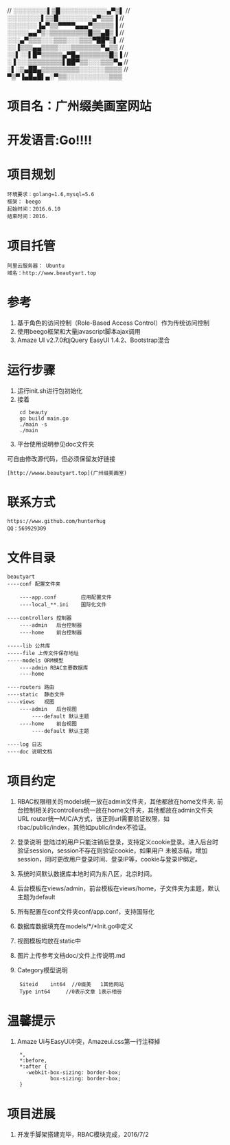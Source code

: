 // ░░░░░░░░▌▒█░░░░░░░░░░░▄▀▒▌
// ░░░░░░░░▌▒▒█░░░░░░░░▄▀▒▒▒▐
// ░░░░░░░▐▄▀▒▒▀▀▀▀▄▄▄▀▒▒▒▒▒▐
// ░░░░░▄▄▀▒░▒▒▒▒▒▒▒▒▒█▒▒▄█▒▐
// ░░░▄▀▒▒▒░░░▒▒▒░░░▒▒▒▀██▀▒▌
// ░░▐▒▒▒▄▄▒▒▒▒░░░▒▒▒▒▒▒▒▀▄▒▒
// ░░▌░░▌█▀▒▒▒▒▒▄▀█▄▒▒▒▒▒▒▒█▒▐
// ░▐░░░▒▒▒▒▒▒▒▒▌██▀▒▒░░░▒▒▒▀▄
// ░▌░▒▄██▄▒▒▒▒▒▒▒▒▒░░░░░░▒▒▒▒
// ▀▒▀▐▄█▄█▌▄░▀▒▒░░░░░░░░░░▒▒▒

# 项目名：广州缀美画室网站
# 开发语言:Go!!!!

# 项目规划
	环境要求：golang=1.6,mysql=5.6
	框架：	beego
	起始时间：2016.6.10
	结束时间：2016.

# 项目托管
	阿里云服务器： Ubuntu
	域名：http://www.beautyart.top

# 参考
1. 基于角色的访问控制（Role-Based Access Control）作为传统访问控制
2. 使用beego框架和大量javascript脚本ajax调用
3. Amaze UI v2.7.0和jQuery EasyUI 1.4.2、Bootstrap混合

# 运行步骤

1. 运行init.sh进行包初始化
2. 接着

```
	cd beauty
	go build main.go
	./main -s
	./main
```

3. 平台使用说明参见doc文件夹

可自由修改源代码，但必须保留友好链接

	[http://wwww.beautyart.top](广州缀美画室)

# 联系方式
	https://www.github.com/hunterhug 
	QQ：569929309


# 文件目录

```
beautyart
----conf 配置文件夹

	----app.conf 		应用配置文件
	----local_**.ini 	国际化文件

----controllers 控制器
	----admin	后台控制器	
	----home 	前台控制器

-----lib 公共库
-----file 上传文件保存地址
-----models ORM模型
	----admin RBAC主要数据库
	----home 

----routers 路由
----static  静态文件
----views	视图
	----admin 	后台视图
		----default 默认主题
	----home 	前台视图
		----default 默认主题

----log 日志
----doc 说明文档
```

# 项目约定
1. RBAC权限相关的models统一放在admin文件夹，其他都放在home文件夹.
	前台控制相关的controllers统一放在home文件夹，其他都放在admin文件夹
	URL router统一M/C/A方式，该正则url需要验证权限，如rbac/public/index，其他如public/index不验证。

2. 登录说明
	登陆过的用户只能注销后登录，支持定义cookie登录。进入后台时验证session，session不存在则验证cookie，如果用户
	未被冻结，增加session，同时更改用户登录时间、登录IP等，cookie与登录IP绑定。

3. 系统时间默认数据库本地时间为东八区，北京时间。
4. 后台模板在views/admin，前台模板在views/home，子文件夹为主题，默认主题为default
5. 所有配置在conf文件夹conf/app.conf，支持国际化
6. 数据库数据填充在models/*/*Init.go中定义
7. 视图模板均放在static中
8. 图片上传参考文档doc/文件上传说明.md
9. Category模型说明

```
	Siteid    int64  //0缀美   1其他网站
	Type int64     //0表示文章 1表示相册
```

# 温馨提示
1. Amaze Ui与EasyUi冲突，Amazeui.css第一行注释掉

```
	*,
	*:before,
	*:after {
	  -webkit-box-sizing: border-box;
	          box-sizing: border-box;
	}
```

# 项目进展
1. 开发手脚架搭建完毕，RBAC模块完成，2016/7/2
